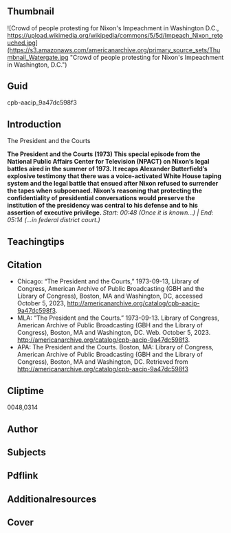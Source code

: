 # 

## Thumbnail

![Crowd of people protesting for Nixon's Impeachment in Washington D.C., https://upload.wikimedia.org/wikipedia/commons/5/5d/Impeach_Nixon_retouched.jpg](https://s3.amazonaws.com/americanarchive.org/primary_source_sets/Thumbnail_Watergate.jpg "Crowd of people protesting for Nixon's Impeachment in Washington, D.C.")

## Guid
cpb-aacip_9a47dc598f3

## Introduction

The President and the Courts

<b> The President and the Courts (1973) </b>
<b> This special episode from the National Public Affairs Center for Television (NPACT) on Nixon’s legal battles aired in the summer of 1973. It recaps Alexander Butterfield’s explosive testimony that there was a voice-activated White House taping system and the legal battle that ensued after Nixon refused to surrender the tapes when subpoenaed. Nixon’s reasoning that protecting the confidentiality of presidential conversations would preserve the institution of the presidency was central to his defense and to his assertion of executive privilege. </b>
<i> Start: 00:48 (Once it is known…) | End: 05:14 (...in federal district court.) </i>

## Teachingtips

## Citation


- Chicago: “The President and the Courts,” 1973-09-13, Library of Congress, American Archive of Public Broadcasting (GBH and the Library of Congress), Boston, MA and Washington, DC, accessed October 5, 2023, http://americanarchive.org/catalog/cpb-aacip-9a47dc598f3.
- MLA: “The President and the Courts.” 1973-09-13. Library of Congress, American Archive of Public Broadcasting (GBH and the Library of Congress), Boston, MA and Washington, DC. Web. October 5, 2023. <http://americanarchive.org/catalog/cpb-aacip-9a47dc598f3>.
- APA: The President and the Courts. Boston, MA: Library of Congress, American Archive of Public Broadcasting (GBH and the Library of Congress), Boston, MA and Washington, DC. Retrieved from http://americanarchive.org/catalog/cpb-aacip-9a47dc598f3

## Cliptime

0048,0314

## Author
## Subjects
## Pdflink
## Additionalresources
## Cover
